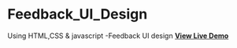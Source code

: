 # Feedback_UI_Design
Using HTML,CSS &amp; javascript -Feedback UI design
<a href="https://rajshree-nagane.github.io/Feedback_UI_Design/"><strong>View Live Demo </strong></a>
